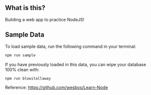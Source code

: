 ## What is this?

Building a web app to practice NodeJS!

## Sample Data

To load sample data, run the following command in your terminal:

```bash
npm run sample
```

If you have previously loaded in this data, you can wipe your database 100% clean with:

```bash
npm run blowitallaway
```

Reference: https://github.com/wesbos/Learn-Node
